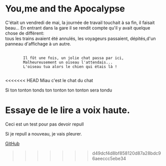 # You,me and the Apocalypse

C'était un vendredi de mai, la journée de travail touchait à sa fin, il faisait beau...
En entrant dans la gare il se rendit compte qu'il y avait quelque chose de différent:  
tous les trains avaient été annulés, les voyageurs passaient, dépités,d'un panneau d'affichage à un autre.

<pre>
	<code>
		Il fût une fois, un jolie chat passa par ici,
		Malheureusement un oiseau l'attendais...
		L'oiseau tua alors le chien qui étais là !
	</code>
</pre>

<<<<<<< HEAD
Miau c'est le chat du chat

Si ton tonton tonds ton tonton ton tonton sera tondu

Essaye de le lire a voix haute.
=======








Ceci est un test pour pas devoir repull

Si je repull a nouveau, je vais pleurer.

[GitHub](http://github.com)
>>>>>>> d49dcf4d8bf858120d87a28bdc96aeeccc5ebe34
